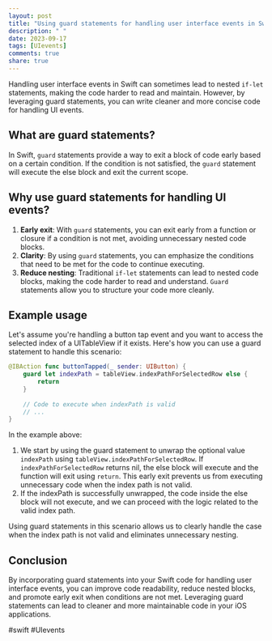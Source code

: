 ```yaml
---
layout: post
title: "Using guard statements for handling user interface events in Swift"
description: " "
date: 2023-09-17
tags: [UIevents]
comments: true
share: true
---
```


Handling user interface events in Swift can sometimes lead to nested `if-let` statements, making the code harder to read and maintain. However, by leveraging guard statements, you can write cleaner and more concise code for handling UI events.

## What are guard statements?

In Swift, `guard` statements provide a way to exit a block of code early based on a certain condition. If the condition is not satisfied, the `guard` statement will execute the else block and exit the current scope.

## Why use guard statements for handling UI events?

1. **Early exit**: With `guard` statements, you can exit early from a function or closure if a condition is not met, avoiding unnecessary nested code blocks.
2. **Clarity**: By using `guard` statements, you can emphasize the conditions that need to be met for the code to continue executing.
3. **Reduce nesting**: Traditional `if-let` statements can lead to nested code blocks, making the code harder to read and understand. `Guard` statements allow you to structure your code more cleanly.

## Example usage

Let's assume you're handling a button tap event and you want to access the selected index of a UITableView if it exists. Here's how you can use a guard statement to handle this scenario:

```swift
@IBAction func buttonTapped(_ sender: UIButton) {
    guard let indexPath = tableView.indexPathForSelectedRow else {
        return
    }
    
    // Code to execute when indexPath is valid
    // ...
}
```

In the example above:

1. We start by using the guard statement to unwrap the optional value `indexPath` using `tableView.indexPathForSelectedRow`. If `indexPathForSelectedRow` returns nil, the else block will execute and the function will exit using `return`. This early exit prevents us from executing unnecessary code when the index path is not valid.
2. If the indexPath is successfully unwrapped, the code inside the else block will not execute, and we can proceed with the logic related to the valid index path.

Using guard statements in this scenario allows us to clearly handle the case when the index path is not valid and eliminates unnecessary nesting.

## Conclusion

By incorporating guard statements into your Swift code for handling user interface events, you can improve code readability, reduce nested blocks, and promote early exit when conditions are not met. Leveraging guard statements can lead to cleaner and more maintainable code in your iOS applications.

#swift #UIevents
